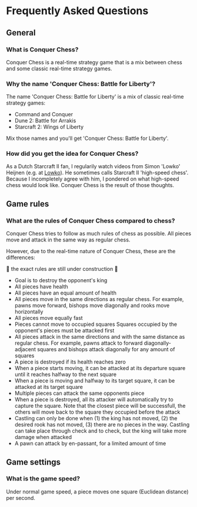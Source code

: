 # Frequently Asked Questions

## General

### What is Conquer Chess?

Conquer Chess is a real-time strategy game
that is a mix between chess and some classic real-time strategy games.

### Why the name 'Conquer Chess: Battle for Liberty'?

The name 'Conquer Chess: Battle for Liberty' is a mix 
of classic real-time strategy games:

 * Command and Conquer
 * Dune 2: Battle for Arrakis
 * Starcraft 2: Wings of Liberty

Mix those names and you'll get 'Conquer Chess: Battle for Liberty'.

### How did you get the idea for Conquer Chess?

As a Dutch Starcraft II fan, I regularily watch videos
from Simon 'Lowko' Heijnen (e.g. at [Lowko](https://lowko.tv/)).
He sometimes calls Starcraft II 'high-speed chess'.
Because I incompletely agree with him,
I pondered on what high-speed chess would look like.
Conquer Chess is the result of those thoughts.

## Game rules

### What are the rules of Conquer Chess compared to chess?

Conquer Chess tries to follow as much rules of chess as possible.
All pieces move and attack in the same way as regular chess.

However, due to the real-time nature of Conquer Chess, 
these are the differences:

:construction: the exact rules are still under construction :construction:

 * Goal is to destroy the opponent's king
 * All pieces have health
 * All pieces have an equal amount of health 
 * All pieces move in the same directions as regular chess.
   For example, pawns move forward, bishops move diagonally and rooks move horizontally
 * All pieces move equally fast
 * Pieces cannot move to occupied squares
   Squares occupied by the opponent's pieces must be attacked first
 * All pieces attack in the same directions and with the same distance as regular chess.
   For example, pawns attack to forward diagonally-adjacent squares
   and bishops attack diagonally for any amount of squares
 * A piece is destroyed if its health reaches zero
 * When a piece starts moving, it can be attacked at its departure square
   until it reaches halfway to the next square
 * When a piece is moving and halfway to its target square, 
   it can be attacked at its target square
 * Multiple pieces can attack the same opponents piece
 * When a piece is destroyed, 
   all its attacker will automatically try to capture the square.
   Note that the closest piece will be successfull, 
   the others will move back to the square they occupied before the attack
 * Castling can only be done when (1) the king has not moved,
   (2) the desired rook has not moved, (3) there are no pieces
   in the way. Castling can take place through check and to check,
   but the king will take more damage when attacked
 * A pawn can attack by en-passant, for a limited amount of time

## Game settings

### What is the game speed?

Under normal game speed, a piece moves one square (Euclidean distance)
per second.

